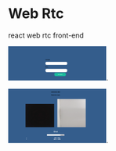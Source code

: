 # Web Rtc

react web rtc front-end 
	
<img src="images/homescreen.png" width="200">.


<img src="images/Room.png" width="200">.



